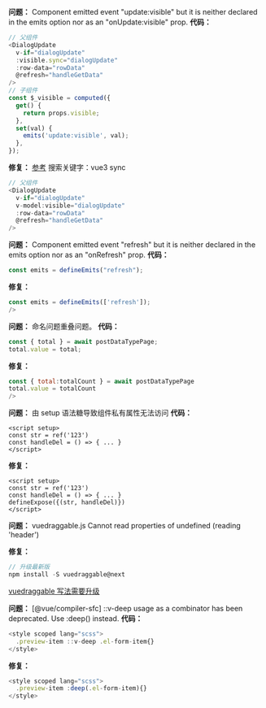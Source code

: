 **问题：** Component emitted event "update:visible" but it is neither declared in the emits option nor as an "onUpdate:visible" prop.
**代码：**

```js
// 父组件
<DialogUpdate
  v-if="dialogUpdate"
  :visible.sync="dialogUpdate"
  :row-data="rowData"
  @refresh="handleGetData"
/>
// 子组件
const $_visible = computed({
  get() {
    return props.visible;
  },
  set(val) {
    emits('update:visible', val);
  },
});
```

**修复：** [参考](https://www.jb51.net/article/223761.htm) 搜索关键字：vue3 sync

```js
// 父组件
<DialogUpdate
  v-if="dialogUpdate"
  v-model:visible="dialogUpdate"
  :row-data="rowData"
  @refresh="handleGetData"
/>
```

**问题：** Component emitted event "refresh" but it is neither declared in the emits option nor as an "onRefresh" prop.
**代码：**

```js
const emits = defineEmits("refresh");
```

**修复：**

```js
const emits = defineEmits(['refresh']);
/>
```

**问题：** 命名问题重叠问题。
**代码：**

```js
const { total } = await postDataTypePage;
total.value = total;
```

**修复：**

```js
const { total:totalCount } = await postDataTypePage
total.value = totalCount
/>
```

**问题：** 由 setup 语法糖导致组件私有属性无法访问
**代码：**

```vue
<script setup>
const str = ref('123')
const handleDel = () => { ... }
</script>
```

**修复：**

```vue
<script setup>
const str = ref('123')
const handleDel = () => { ... }
defineExpose({(str, handleDel)})
</script>
```

**问题：** vuedraggable.js Cannot read properties of undefined (reading 'header')

**修复：**

```js
// 升级最新版
npm install -S vuedraggable@next
```

[vuedraggable 写法需要升级](https://github.com/SortableJS/vue.draggable.next#:~:text=Migrate%20from%20vue%202%20version)

**问题：** [@vue/compiler-sfc] ::v-deep usage as a combinator has been deprecated. Use :deep(<inner-selector>) instead.
**代码：**

```js
<style scoped lang="scss">
  .preview-item ::v-deep .el-form-item{}
</style>
```

**修复：**

```js
<style scoped lang="scss">
  .preview-item :deep(.el-form-item){}
</style>
```
